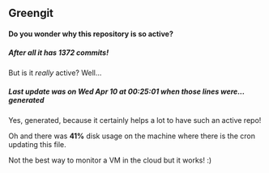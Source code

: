 ## Greengit

#### Do you wonder why this repository is so active?

##### After all it has 1372 commits!

But is it *really* active? Well...

##### Last update was on Wed Apr 10 at 00:25:01 when those lines were... generated

Yes, generated, because it certainly helps a lot to have such an active repo!

Oh and there was **41%** disk usage on the machine
where there is the cron updating this file.

Not the best way to monitor a VM in the cloud but it works! :)
